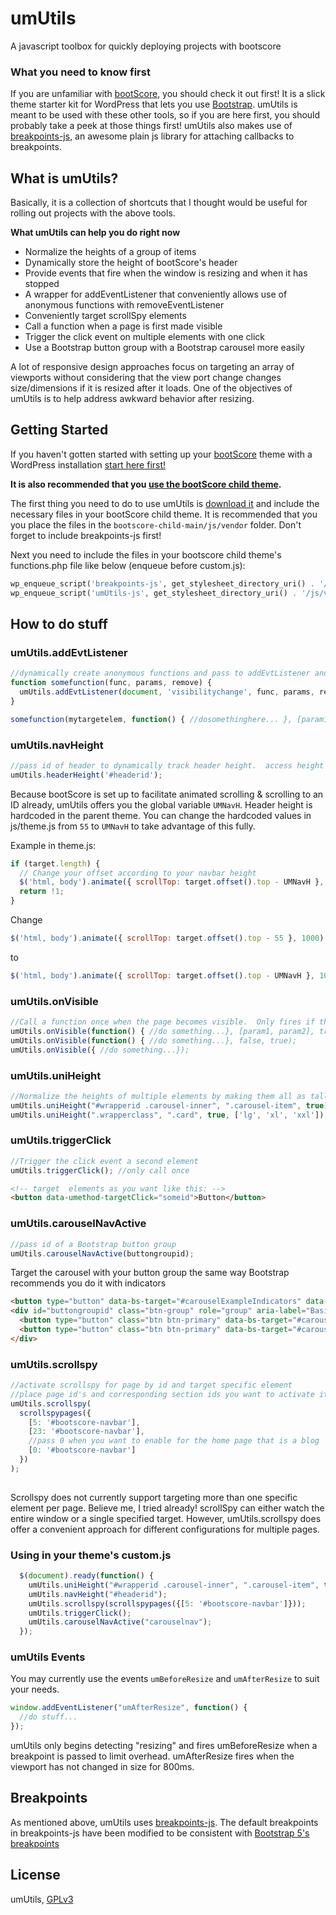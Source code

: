 # umUtils
A javascript toolbox for quickly deploying projects with bootscore


### What you need to know first
If you are unfamiliar with [bootScore](https://bootscore.me/), you should check it out first!  It is a slick theme starter kit for WordPress that lets you use [Bootstrap](https://getbootstrap.com/).  umUtils is meant to be used with these other tools, so if you are here first, you should probably take a peek at those things first!  umUtils also makes use of [breakpoints-js](https://github.com/thecreation/breakpoints-js), an awesome plain js library for attaching callbacks to breakpoints.

## What is umUtils?
Basically, it is a collection of shortcuts that I thought would be useful for rolling out projects with the above tools.

**What umUtils can help you do right now** 
* Normalize the heights of a group of items
* Dynamically store the height of bootScore's header
* Provide events that fire when the window is resizing and when it has stopped
* A wrapper for addEventListener that conveniently allows use of anonymous functions with removeEventListener
* Conveniently target scrollSpy elements
* Call a function when a page is first made visible
* Trigger the click event on multiple elements with one click
* Use a Bootstrap button group with a Bootstrap carousel more easily

A lot of responsive design approaches focus on targeting an array of viewports without considering that the view port change changes size/dimensions if it is resized after it loads.  One of the objectives of umUtils is to help address awkward behavior after resizing. 

## Getting Started
If you haven't gotten started with setting up your [bootScore](https://bootscore.me/) theme with a WordPress installation [start here first!](https://bootscore.me/documentation/installation/)

**It is also recommended that you [use the bootScore child theme](https://bootscore.me/documentation/using-the-child-themes/).**

The first thing you need to do to use umUtils is [download it](archive/refs/heads/main.zip) and include the necessary files in your bootScore child theme.  It is recommended that you you place the files in the `bootscore-child-main/js/vendor` folder.  Don't forget to include breakpoints-js first!

Next you need to include the files in your bootscore child theme's functions.php file like below (enqueue before custom.js):
```php
wp_enqueue_script('breakpoints-js', get_stylesheet_directory_uri() . '/js/vendor/umUtils/dep/breakpoints.min.js', array(), false, true);
wp_enqueue_script('umUtils-js', get_stylesheet_directory_uri() . '/js/vendor/umUtils/umUtils.min.js', array(), false, true);

```

## How to do stuff


### umUtils.addEvtListener
```javascript
//dynamically create anonymous functions and pass to addEvtListener and optionally remove after event fires
function somefunction(func, params, remove) {
  umUtils.addEvtListener(document, 'visibilitychange', func, params, remove);
}

somefunction(mytargetelem, function() { //dosomethinghere... }, [param1, param2], true);
```


### umUtils.navHeight
```javascript
//pass id of header to dynamically track header height.  access height with global UMNavH
umUtils.headerHeight('#headerid'); 
```
Because bootScore is set up to facilitate animated scrolling & scrolling to an ID already, umUtils offers you the global variable `UMNavH`.  Header height is hardcoded in the parent theme.  You can change the hardcoded values in js/theme.js from `55` to `UMNavH` to take advantage of this fully.

Example in theme.js:
```javascript
if (target.length) {
  // Change your offset according to your navbar height
  $('html, body').animate({ scrollTop: target.offset().top - UMNavH }, 1000);
  return !1;
}
```
Change
```javascript 
$('html, body').animate({ scrollTop: target.offset().top - 55 }, 1000);
```
to
```javascript
$('html, body').animate({ scrollTop: target.offset().top - UMNavH }, 1000);
```


### umUtils.onVisible
```javascript
//Call a function once when the page becomes visible.  Only fires if the page is hidden or in prerender.
umUtils.onVisible(function() { //do something...}, [param1, param2], true);
umUtils.onVisible(function() { //do something...}, false, true);
umUtils.onVisible({ //do something...});
```

### umUtils.uniHeight
```javascript
//Normalize the heights of multiple elements by making them all as tall as the tallest element.
umUtils.uniHeight("#wrapperid .carousel-inner", ".carousel-item", true);
umUtils.uniHeight(".wrapperclass", ".card", true, ['lg', 'xl', 'xxl']);
```

### umUtils.triggerClick
```javascript
//Trigger the click event a second element
umUtils.triggerClick(); //only call once
```
```html
<!-- target  elements as you want like this: -->
<button data-umethod-targetClick="someid">Button</button>
```

### umUtils.carouselNavActive
```javascript
//pass id of a Bootstrap button group
umUtils.carouselNavActive(buttongroupid);
```
Target the carousel with your button group the same way Bootstrap recommends you do it with indicators
```html
<button type="button" data-bs-target="#carouselExampleIndicators" data-bs-slide-to="0" class="active" aria-current="true" aria-label="Slide 1"></button>
<div id="buttongroupid" class="btn-group" role="group" aria-label="Basic example">
  <button type="button" class="btn btn-primary" data-bs-target="#carouselid" data-bs-slide-to="0" class="active" aria-current="true" aria-label="Slide 1">Left</button>
  <button type="button" class="btn btn-primary" data-bs-target="#carouselid" data-bs-slide-to="1" aria-label="Slide 2">Middle</button>
</div>
```


### umUtils.scrollspy
```javascript
//activate scrollspy for page by id and target specific element
//place page id's and corresponding section ids you want to activate it for in the pages array
umUtils.scrollspy(
  scrollspypages({
    [5: '#bootscore-navbar'],
    [23: '#bootscore-navbar'],
    //pass 0 when you want to enable for the home page that is a blog
    [0: '#bootscore-navbar']      
  })
);
 


```
Scrollspy does not currently support targeting more than one specific element per page.  Believe me, I tried already!  scrollSpy can either watch the entire window or a single specified target.  However, umUtils.scrollspy does offer a convenient approach for different configurations for multiple pages.

### Using in your theme's custom.js
```javascript
  $(document).ready(function() { 
    umUtils.uniHeight("#wrapperid .carousel-inner", ".carousel-item", true); 
    umUtils.navHeight("#headerid");
    umUtils.scrollspy(scrollspypages({[5: '#bootscore-navbar']}));
    umUtils.triggerClick();
    umUtils.carouselNavActive("carouselnav");
  });
```

### umUtils Events
You may currently use the events `umBeforeResize` and `umAfterResize` to suit your needs.
```javascript
window.addEventListener("umAfterResize", function() {
  //do stuff...
});
```
umUtils only begins detecting "resizing" and fires umBeforeResize when a breakpoint is passed to limit overhead.  umAfterResize fires when the viewport has not changed in size for 800ms.



## Breakpoints
As mentioned above, umUtils uses [breakpoints-js](https://github.com/thecreation/breakpoints-js).  The default breakpoints in breakpoints-js have been modified to be consistent with [Bootstrap 5's breakpoints](https://getbootstrap.com/docs/5.1/layout/breakpoints/)

## License
umUtils, [GPLv3](LICENSE)
